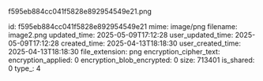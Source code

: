 f595eb884cc041f5828e892954549e21.png

id: f595eb884cc041f5828e892954549e21
mime: image/png
filename: image2.png
updated_time: 2025-05-09T17:12:28
user_updated_time: 2025-05-09T17:12:28
created_time: 2025-04-13T18:18:30
user_created_time: 2025-04-13T18:18:30
file_extension: png
encryption_cipher_text: 
encryption_applied: 0
encryption_blob_encrypted: 0
size: 713401
is_shared: 0
type_: 4